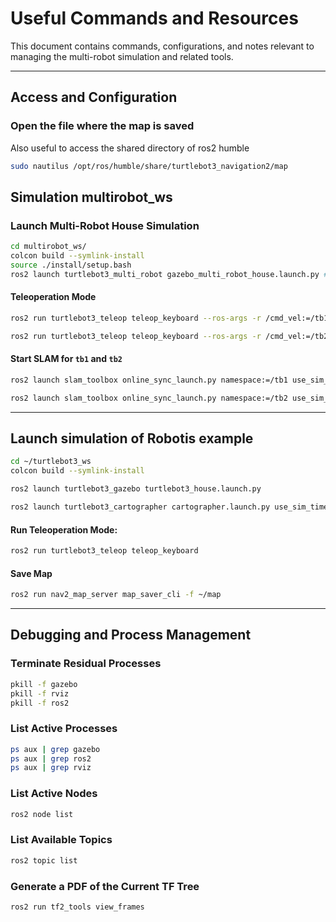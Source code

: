 # Useful Commands and Resources

This document contains commands, configurations, and notes relevant to managing the multi-robot simulation and related tools.

---

## Access and Configuration

### Open the file where the map is saved
Also useful to access the shared directory of ros2 humble
```bash
sudo nautilus /opt/ros/humble/share/turtlebot3_navigation2/map
```

## Simulation multirobot_ws

### Launch Multi-Robot House Simulation
```bash
cd multirobot_ws/
colcon build --symlink-install
source ./install/setup.bash
ros2 launch turtlebot3_multi_robot gazebo_multi_robot_house.launch.py #enable_drive:=True enable_rviz:=False
```

#### Teleoperation Mode
```bash
ros2 run turtlebot3_teleop teleop_keyboard --ros-args -r /cmd_vel:=/tb1/cmd_vel
```
```bash
ros2 run turtlebot3_teleop teleop_keyboard --ros-args -r /cmd_vel:=/tb2/cmd_vel
```

#### Start SLAM for `tb1` and `tb2`
```bash
ros2 launch slam_toolbox online_sync_launch.py namespace:=/tb1 use_sim_time:=true
```
```bash
ros2 launch slam_toolbox online_sync_launch.py namespace:=/tb2 use_sim_time:=true
```

---

## Launch simulation of Robotis example
```bash
cd ~/turtlebot3_ws
colcon build --symlink-install
```
```bash
ros2 launch turtlebot3_gazebo turtlebot3_house.launch.py
```
```bash
ros2 launch turtlebot3_cartographer cartographer.launch.py use_sim_time:=True
```

#### Run Teleoperation Mode:
```bash
ros2 run turtlebot3_teleop teleop_keyboard
```

#### Save Map
```bash
ros2 run nav2_map_server map_saver_cli -f ~/map
```

---

## Debugging and Process Management

### Terminate Residual Processes
```bash
pkill -f gazebo
pkill -f rviz
pkill -f ros2
```

### List Active Processes
```bash
ps aux | grep gazebo
ps aux | grep ros2
ps aux | grep rviz
```

### List Active Nodes
```bash
ros2 node list
```

### List Available Topics
```bash
ros2 topic list
```

### Generate a PDF of the Current TF Tree
```bash
ros2 run tf2_tools view_frames
```


